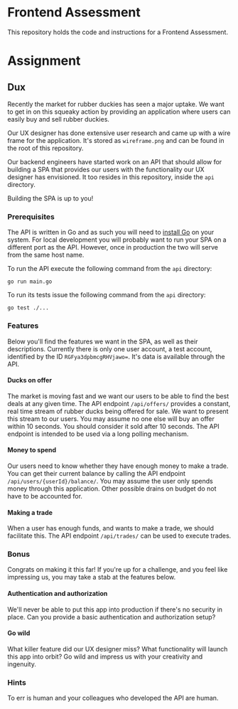 Frontend Assessment
===============================
This repository holds the code and instructions for a Frontend Assessment.

# Assignment

## Dux
Recently the market for rubber duckies has seen a major uptake. We want to get in on this squeaky action
by providing an application where users can easily buy and sell rubber duckies.

Our UX designer has done extensive user research and came up with a wire frame for the application. It's stored as 
`wireframe.png` and can be found in the root of this repository.

Our backend engineers have started work on an API that should allow for building a SPA that provides our users with the
functionality our UX designer has envisioned. It too resides in this repository, inside the `api` directory.

Building the SPA is up to you!

### Prerequisites
The API is written in Go and as such you will need to [install Go](https://golang.org/doc/install) on your system. For 
local development you will probably want to run your SPA on a different port as the API. However, once in production 
the two will serve from the same host name.

To run the API execute the following command from the `api` directory:
```
go run main.go
```

To run its tests issue the following command from the `api` directory:
```
go test ./...
```

### Features
Below you'll find the features we want in the SPA, as well as their descriptions. Currently there is only one user 
account, a test account, identified by the ID `RGFya3dpbmcgRHVjawo=`. It's data is available through the API.

#### Ducks on offer
The market is moving fast and we want our users to be able to find the best deals at any given time. The API endpoint 
`/api/offers/` provides a constant, real time stream of rubber ducks being offered for sale. We want to present this 
stream to our users. You may assume no one else will buy an offer within 10 seconds. You should consider it sold after 
10 seconds. The API endpoint is intended to be used via a long polling mechanism.

#### Money to spend
Our users need to know whether they have enough money to make a trade. You can get their current balance by calling the
API endpoint `/api/users/{userId}/balance/`. You may assume the user only spends money through this application. Other 
possible drains on budget do not have to be accounted for.

#### Making a trade
When a user has enough funds, and wants to make a trade, we should facilitate this. The API endpoint `/api/trades/` can 
be used to execute trades.

### Bonus
Congrats on making it this far! If you're up for a challenge, and you feel like impressing us, you may take a stab at 
the features below.

#### Authentication and authorization
We'll never be able to put this app into production if there's no security in place. Can you provide a basic 
authentication and authorization setup?

#### Go wild
What killer feature did our UX designer miss? What functionality will launch this app into orbit? Go wild and impress 
us with your creativity and ingenuity.

### Hints
To err is human and your colleagues who developed the API are human.

